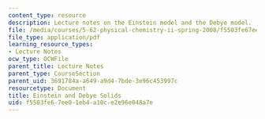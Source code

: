 ```yaml
---
content_type: resource
description: Lecture notes on the Einstein model and the Debye model.
file: /media/courses/5-62-physical-chemistry-ii-spring-2008/f5503fe67ee01eb4a10ce2e96e048a7e_22_562ln08.pdf
file_type: application/pdf
learning_resource_types:
- Lecture Notes
ocw_type: OCWFile
parent_title: Lecture Notes
parent_type: CourseSection
parent_uid: 3691784a-a649-a9d4-7bde-3e96c453997c
resourcetype: Document
title: Einstein and Debye Solids
uid: f5503fe6-7ee0-1eb4-a10c-e2e96e048a7e
---
```

